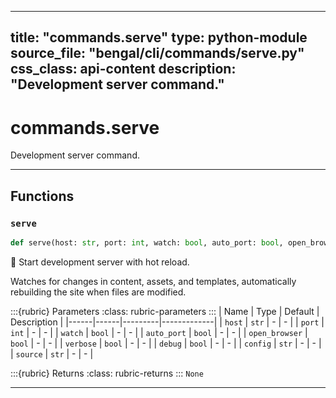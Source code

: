 
---
title: "commands.serve"
type: python-module
source_file: "bengal/cli/commands/serve.py"
css_class: api-content
description: "Development server command."
---

# commands.serve

Development server command.

---


## Functions

### `serve`
```python
def serve(host: str, port: int, watch: bool, auto_port: bool, open_browser: bool, verbose: bool, debug: bool, config: str, source: str) -> None
```

🚀 Start development server with hot reload.

Watches for changes in content, assets, and templates,
automatically rebuilding the site when files are modified.



:::{rubric} Parameters
:class: rubric-parameters
:::
| Name | Type | Default | Description |
|------|------|---------|-------------|
| `host` | `str` | - | - |
| `port` | `int` | - | - |
| `watch` | `bool` | - | - |
| `auto_port` | `bool` | - | - |
| `open_browser` | `bool` | - | - |
| `verbose` | `bool` | - | - |
| `debug` | `bool` | - | - |
| `config` | `str` | - | - |
| `source` | `str` | - | - |

:::{rubric} Returns
:class: rubric-returns
:::
`None`




---
